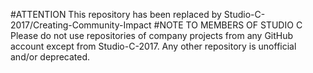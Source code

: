 #ATTENTION
This repository has been replaced by Studio-C-2017/Creating-Community-Impact
#NOTE TO MEMBERS OF STUDIO C
Please do not use repositories of company projects from any GitHub account except from Studio-C-2017. Any other repository is unofficial and/or deprecated.
